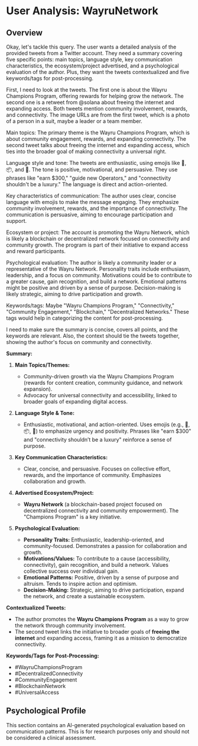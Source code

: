 # User Analysis: WayruNetwork

## Overview

<think>
Okay, let's tackle this query. The user wants a detailed analysis of the provided tweets from a Twitter account. They need a summary covering five specific points: main topics, language style, key communication characteristics, the ecosystem/project advertised, and a psychological evaluation of the author. Plus, they want the tweets contextualized and five keywords/tags for post-processing.

First, I need to look at the tweets. The first one is about the Wayru Champions Program, offering rewards for helping grow the network. The second one is a retweet from @solana about freeing the internet and expanding access. Both tweets mention community involvement, rewards, and connectivity. The image URLs are from the first tweet, which is a photo of a person in a suit, maybe a leader or a team member.

Main topics: The primary theme is the Wayru Champions Program, which is about community engagement, rewards, and expanding connectivity. The second tweet talks about freeing the internet and expanding access, which ties into the broader goal of making connectivity a universal right.

Language style and tone: The tweets are enthusiastic, using emojis like 🔹, 📦, and 🛜. The tone is positive, motivational, and persuasive. They use phrases like "earn $300," "guide new Operators," and "connectivity shouldn't be a luxury." The language is direct and action-oriented.

Key characteristics of communication: The author uses clear, concise language with emojis to make the message engaging. They emphasize community involvement, rewards, and the importance of connectivity. The communication is persuasive, aiming to encourage participation and support.

Ecosystem or project: The account is promoting the Wayru Network, which is likely a blockchain or decentralized network focused on connectivity and community growth. The program is part of their initiative to expand access and reward participants.

Psychological evaluation: The author is likely a community leader or a representative of the Wayru Network. Personality traits include enthusiasm, leadership, and a focus on community. Motivations could be to contribute to a greater cause, gain recognition, and build a network. Emotional patterns might be positive and driven by a sense of purpose. Decision-making is likely strategic, aiming to drive participation and growth.

Keywords/tags: Maybe "Wayru Champions Program," "Connectivity," "Community Engagement," "Blockchain," "Decentralized Networks." These tags would help in categorizing the content for post-processing.

I need to make sure the summary is concise, covers all points, and the keywords are relevant. Also, the context should tie the tweets together, showing the author's focus on community and connectivity.
</think>

**Summary:**  
1. **Main Topics/Themes:**  
   - Community-driven growth via the Wayru Champions Program (rewards for content creation, community guidance, and network expansion).  
   - Advocacy for universal connectivity and accessibility, linked to broader goals of expanding digital access.  

2. **Language Style & Tone:**  
   - Enthusiastic, motivational, and action-oriented. Uses emojis (e.g., 🔹, 📦, 🛜) to emphasize urgency and positivity. Phrases like "earn $300" and "connectivity shouldn’t be a luxury" reinforce a sense of purpose.  

3. **Key Communication Characteristics:**  
   - Clear, concise, and persuasive. Focuses on collective effort, rewards, and the importance of community. Emphasizes collaboration and growth.  

4. **Advertised Ecosystem/Project:**  
   - **Wayru Network** (a blockchain-based project focused on decentralized connectivity and community empowerment). The "Champions Program" is a key initiative.  

5. **Psychological Evaluation:**  
   - **Personality Traits:** Enthusiastic, leadership-oriented, and community-focused. Demonstrates a passion for collaboration and growth.  
   - **Motivations/Values:** To contribute to a cause (accessibility, connectivity), gain recognition, and build a network. Values collective success over individual gain.  
   - **Emotional Patterns:** Positive, driven by a sense of purpose and altruism. Tends to inspire action and optimism.  
   - **Decision-Making:** Strategic, aiming to drive participation, expand the network, and create a sustainable ecosystem.  

**Contextualized Tweets:**  
- The author promotes the **Wayru Champions Program** as a way to grow the network through community involvement.  
- The second tweet links the initiative to broader goals of **freeing the internet** and expanding access, framing it as a mission to democratize connectivity.  

**Keywords/Tags for Post-Processing:**  
- #WayruChampionsProgram  
- #DecentralizedConnectivity  
- #CommunityEngagement  
- #BlockchainNetwork  
- #UniversalAccess

## Psychological Profile

This section contains an AI-generated psychological evaluation based on communication patterns. This is for research purposes only and should not be considered a clinical assessment.